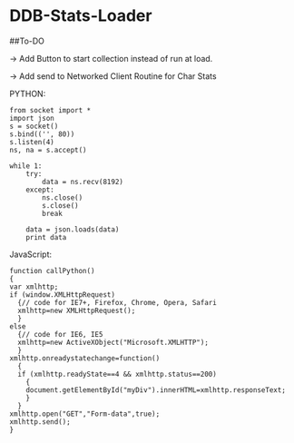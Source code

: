 # DDB-Stats-Loader
##To-DO

-> Add Button to start collection instead of run at load.

-> Add send to Networked Client Routine for Char Stats

PYTHON:
```
from socket import *
import json
s = socket()
s.bind(('', 80))
s.listen(4)
ns, na = s.accept()

while 1:
    try:
        data = ns.recv(8192)
    except:
        ns.close()
        s.close()
        break

    data = json.loads(data)
    print data
```    
    
        
JavaScript:

```
function callPython()
{
var xmlhttp;
if (window.XMLHttpRequest)
  {// code for IE7+, Firefox, Chrome, Opera, Safari
  xmlhttp=new XMLHttpRequest();
  }
else
  {// code for IE6, IE5
  xmlhttp=new ActiveXObject("Microsoft.XMLHTTP");
  }
xmlhttp.onreadystatechange=function()
  {
  if (xmlhttp.readyState==4 && xmlhttp.status==200)
    {
    document.getElementById("myDiv").innerHTML=xmlhttp.responseText;
    }
  }
xmlhttp.open("GET","Form-data",true);
xmlhttp.send();
}
